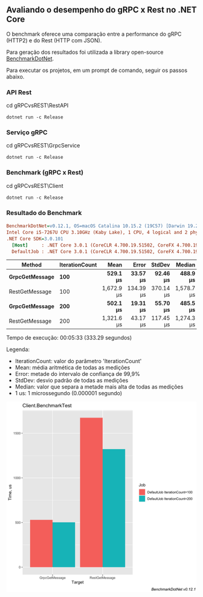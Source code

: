 ## Avaliando o desempenho do gRPC x Rest no .NET Core

O benchmark oferece uma comparação entre a performance do gRPC (HTTP2) e do Rest (HTTP com JSON).

Para geração dos resultados foi utilizada a library open-source <a href="https://github.com/dotnet/BenchmarkDotNet">BenchmarkDotNet</a>.

Para executar os projetos, em um prompt de comando, seguir os passos abaixo.

### API Rest
cd gRPCvsREST\RestAPI
```
dotnet run -c Release
```

### Serviço gRPC
cd gRPCvsREST\GrpcService
```
dotnet run -c Release
```

### Benchmark (gRPC x Rest)
cd gRPCvsREST\Client
```
dotnet run -c Release
```

### Resultado do Benchmark

``` ini
BenchmarkDotNet=v0.12.1, OS=macOS Catalina 10.15.2 (19C57) [Darwin 19.2.0]
Intel Core i5-7267U CPU 3.10GHz (Kaby Lake), 1 CPU, 4 logical and 2 physical cores
.NET Core SDK=3.0.101
  [Host]     : .NET Core 3.0.1 (CoreCLR 4.700.19.51502, CoreFX 4.700.19.51609), X64 RyuJIT
  DefaultJob : .NET Core 3.0.1 (CoreCLR 4.700.19.51502, CoreFX 4.700.19.51609), X64 RyuJIT
```

|         Method | IterationCount |       Mean |     Error |    StdDev |     Median |
|--------------- |--------------- |-----------:|----------:|----------:|-----------:|
| **GrpcGetMessage** |            **100** |   **529.1 μs** |  **33.57 μs** |  **92.46 μs** |   **488.9 μs** |
| RestGetMessage |            100 | 1,672.9 μs | 134.39 μs | 370.14 μs | 1,578.7 μs |
| **GrpcGetMessage** |            **200** |   **502.1 μs** |  **19.31 μs** |  **55.70 μs** |   **485.5 μs** |
| RestGetMessage |            200 | 1,321.6 μs |  43.17 μs | 117.45 μs | 1,274.3 μs |

Tempo de execução: 00:05:33 (333.29 segundos)

Legenda:
- IterationCount: valor do parâmetro 'IterationCount'
- Mean: média aritmética de todas as medições
- Error: metade do intervalo de confiança de 99,9%
- StdDev: desvio padrão de todas as medições
- Median: valor que separa a metade mais alta de todas as medições
- 1 us: 1 microssegundo (0.000001 segundo)

<img src="https://github.com/lsilvadev/gRPCvsREST/blob/master/Image/Client.BenchmarkTest-barplot.png" width="600" alt="Gráfico">


